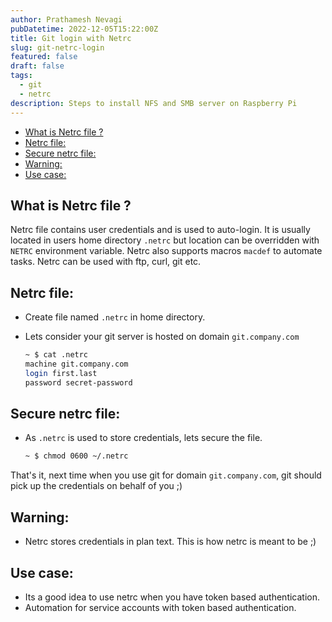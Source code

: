 ```yaml
---
author: Prathamesh Nevagi
pubDatetime: 2022-12-05T15:22:00Z
title: Git login with Netrc
slug: git-netrc-login
featured: false
draft: false
tags:
  - git
  - netrc
description: Steps to install NFS and SMB server on Raspberry Pi
---
```


<!--toc:start-->
- [What is Netrc file ?](#what-is-netrc-file)
- [Netrc file:](#netrc-file)
- [Secure netrc file:](#secure-netrc-file)
- [Warning:](#warning)
- [Use case:](#use-case)
<!--toc:end-->

## What is Netrc file ?
Netrc file contains user credentials and is used to auto-login. It is usually located in users home directory `.netrc` but location can be overridden with `NETRC` environment variable. Netrc also supports macros `macdef` to automate tasks. Netrc can be used with ftp, curl, git etc.


## Netrc file:
- Create file named `.netrc` in home directory.
- Lets consider your git server is hosted on domain `git.company.com`

  ```bash
  ~ $ cat .netrc
  machine git.company.com
  login first.last
  password secret-password
  ```

## Secure netrc file:
- As `.netrc` is used to store credentials, lets secure the file.

  ```bash
  ~ $ chmod 0600 ~/.netrc
  ```

That's it, next time when you use git for domain `git.company.com`, git should pick up the credentials on behalf of you ;)


## Warning:
- Netrc stores credentials in plan text. This is how netrc is meant to be ;)


## Use case:
- Its a good idea to use netrc when you have token based authentication.
- Automation for service accounts with token based authentication.
